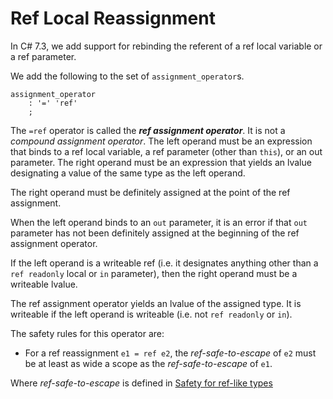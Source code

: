 # Ref Local Reassignment

In C# 7.3, we add support for rebinding the referent of a ref local variable or a ref parameter.

We add the following to the set of `assignment_operator`s.

```antlr
assignment_operator
    : '=' 'ref'
    ;
```

The `=ref` operator is called the ***ref assignment operator***. It is not a *compound assignment operator*. The left operand must be an expression that binds to a ref local variable, a ref parameter (other than `this`), or an out parameter. The right operand must be an expression that yields an lvalue designating a value of the same type as the left operand.

The right operand must be definitely assigned at the point of the ref assignment.

When the left operand binds to an `out` parameter, it is an error if that `out` parameter has not been definitely assigned at the beginning of the ref assignment operator.

If the left operand is a writeable ref (i.e. it designates anything other than a `ref readonly` local or  `in` parameter), then the right operand must be a writeable lvalue.

The ref assignment operator yields an lvalue of the assigned type. It is writeable if the left operand is writeable (i.e. not `ref readonly` or `in`).

The safety rules for this operator are:

- For a ref reassignment `e1 = ref e2`, the *ref-safe-to-escape* of `e2` must be at least as wide a scope as the *ref-safe-to-escape* of `e1`.

Where *ref-safe-to-escape* is defined in [Safety for ref-like types](../csharp-7.2/span-safety.md)
